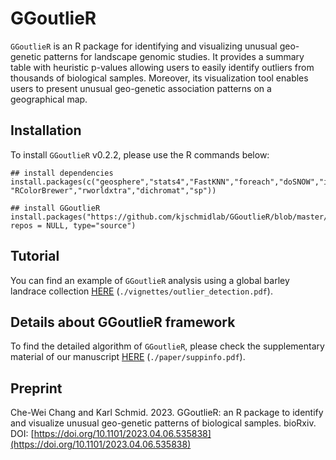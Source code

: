 # GGoutlieR

`GGoutlieR` is an R package for identifying and visualizing unusual geo-genetic patterns for landscape genomic studies.
It provides a summary table with heuristic p-values allowing users to easily identify outliers from thousands of biological samples.
Moreover, its visualization tool enables users to present unusual geo-genetic association patterns on a geographical map.

## Installation

To install `GGoutlieR` v0.2.2, please use the R commands below:

```
## install dependencies
install.packages(c("geosphere","stats4","FastKNN","foreach","doSNOW","iterators","parallel","rworldmap","scales","plotrix","mapplots", "RColorBrewer","rworldxtra","dichromat","sp"))

## install GGoutlieR
install.packages("https://github.com/kjschmidlab/GGoutlieR/blob/master/GGoutlieR_0.2.2.tar.gz", repos = NULL, type="source")
```

## Tutorial

You can find an example of `GGoutlieR` analysis using a global barley landrace collection [HERE](https://github.com/kjschmidlab/GGoutlieR/blob/master/vignettes/outlier_detection.pdf) (`./vignettes/outlier_detection.pdf`). 

## Details about GGoutlieR framework

To find the detailed algorithm of `GGoutlieR`, please check the supplementary material of our manuscript [HERE](https://github.com/kjschmidlab/GGoutlieR/blob/master/paper/suppinfo.pdf) (`./paper/suppinfo.pdf`).

## Preprint
Che-Wei Chang and Karl Schmid. 2023. GGoutlieR: an R package to identify and visualize unusual geo-genetic patterns of biological samples. bioRxiv. DOI: [https://doi.org/10.1101/2023.04.06.535838](https://doi.org/10.1101/2023.04.06.535838)
